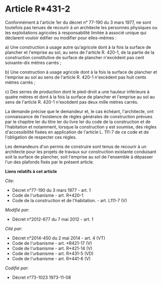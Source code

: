 # Article R*431-2

Conformément à l'article 1er du décret n° 77-190 du 3 mars 1977, ne sont toutefois pas tenues de recourir à un architecte les
personnes physiques ou les exploitations agricoles à responsabilité limitée à associé unique qui déclarent vouloir édifier ou
modifier pour elles-mêmes : 

a) Une construction à usage autre qu'agricole dont à la fois la surface de plancher et l'emprise au sol, au sens de l'article
R. 420-1, de la partie de la construction constitutive de surface de plancher n'excèdent pas cent soixante-dix mètres
carrés ; 

b) Une construction à usage agricole dont à la fois la surface de plancher et l'emprise au sol au sens de l'article R. 420-1
n'excèdent pas huit cents mètres carrés ; 

c) Des serres de production dont le pied-droit a une hauteur inférieure à quatre mètres et dont à la fois la surface de
plancher et l'emprise au sol au sens de l'article R. 420-1 n'excèdent pas deux mille mètres carrés. 

La demande précise que le demandeur et, le cas échéant, l'architecte, ont connaissance de l'existence de règles générales de
construction prévues par le chapitre Ier du titre Ier du livre Ier du code de la construction et de l'habitation et
notamment, lorsque la construction y est soumise, des règles d'accessibilité fixées en application de l'article L. 111-7 de
ce code et de l'obligation de respecter ces règles. 

Les demandeurs d'un permis de construire sont tenus de recourir à un architecte pour les projets de travaux sur construction
existante conduisant soit la surface de plancher, soit l'emprise au sol de l'ensemble à dépasser l'un des plafonds fixés par
le présent article.

**Liens relatifs à cet article**

_Cite_:

  - Décret n°77-190 du 3 mars 1977 - art. 1
  - Code de l'urbanisme - art. R*420-1
  - Code de la construction et de l'habitation. - art. L111-7 (V)

_Modifié par_:

  - Décret n°2012-677 du 7 mai 2012 - art. 1

_Cité par_:

  - Décret n°2014-450 du 2 mai 2014 - art. 4 (VT)
  - Code de l'urbanisme - art. *R421-17 (V)
  - Code de l'urbanisme - art. R*421-14 (V)
  - Code de l'urbanisme - art. R*431-5 (VD)
  - Code de l'urbanisme - art. R*441-6 (V)

_Codifié par_:

  - Décret n°73-1023 1973-11-08
